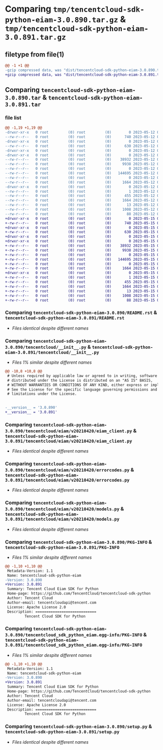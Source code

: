 # Comparing `tmp/tencentcloud-sdk-python-eiam-3.0.890.tar.gz` & `tmp/tencentcloud-sdk-python-eiam-3.0.891.tar.gz`

## filetype from file(1)

```diff
@@ -1 +1 @@
-gzip compressed data, was "dist/tencentcloud-sdk-python-eiam-3.0.890.tar", last modified: Fri May 12 02:10:02 2023, max compression
+gzip compressed data, was "dist/tencentcloud-sdk-python-eiam-3.0.891.tar", last modified: Mon May 15 03:27:18 2023, max compression
```

## Comparing `tencentcloud-sdk-python-eiam-3.0.890.tar` & `tencentcloud-sdk-python-eiam-3.0.891.tar`

### file list

```diff
@@ -1,19 +1,19 @@
-drwxr-xr-x   0 root         (0) root         (0)        0 2023-05-12 02:10:02.000000 tencentcloud-sdk-python-eiam-3.0.890/
--rw-r--r--   0 root         (0) root         (0)      740 2023-05-12 02:10:02.000000 tencentcloud-sdk-python-eiam-3.0.890/README.rst
-drwxr-xr-x   0 root         (0) root         (0)        0 2023-05-12 02:10:02.000000 tencentcloud-sdk-python-eiam-3.0.890/tencentcloud/
--rw-r--r--   0 root         (0) root         (0)      630 2023-05-12 02:10:02.000000 tencentcloud-sdk-python-eiam-3.0.890/tencentcloud/__init__.py
-drwxr-xr-x   0 root         (0) root         (0)        0 2023-05-12 02:10:02.000000 tencentcloud-sdk-python-eiam-3.0.890/tencentcloud/eiam/
-drwxr-xr-x   0 root         (0) root         (0)        0 2023-05-12 02:10:02.000000 tencentcloud-sdk-python-eiam-3.0.890/tencentcloud/eiam/v20210420/
--rw-r--r--   0 root         (0) root         (0)    38932 2023-05-12 02:10:02.000000 tencentcloud-sdk-python-eiam-3.0.890/tencentcloud/eiam/v20210420/eiam_client.py
--rw-r--r--   0 root         (0) root         (0)     9938 2023-05-12 02:10:02.000000 tencentcloud-sdk-python-eiam-3.0.890/tencentcloud/eiam/v20210420/errorcodes.py
--rw-r--r--   0 root         (0) root         (0)        0 2023-05-12 02:10:02.000000 tencentcloud-sdk-python-eiam-3.0.890/tencentcloud/eiam/v20210420/__init__.py
--rw-r--r--   0 root         (0) root         (0)   144695 2023-05-12 02:10:02.000000 tencentcloud-sdk-python-eiam-3.0.890/tencentcloud/eiam/v20210420/models.py
--rw-r--r--   0 root         (0) root         (0)        0 2023-05-12 02:10:02.000000 tencentcloud-sdk-python-eiam-3.0.890/tencentcloud/eiam/__init__.py
--rw-r--r--   0 root         (0) root         (0)     1664 2023-05-12 02:10:02.000000 tencentcloud-sdk-python-eiam-3.0.890/PKG-INFO
-drwxr-xr-x   0 root         (0) root         (0)        0 2023-05-12 02:10:02.000000 tencentcloud-sdk-python-eiam-3.0.890/tencentcloud_sdk_python_eiam.egg-info/
--rw-r--r--   0 root         (0) root         (0)        1 2023-05-12 02:10:02.000000 tencentcloud-sdk-python-eiam-3.0.890/tencentcloud_sdk_python_eiam.egg-info/dependency_links.txt
--rw-r--r--   0 root         (0) root         (0)      455 2023-05-12 02:10:02.000000 tencentcloud-sdk-python-eiam-3.0.890/tencentcloud_sdk_python_eiam.egg-info/SOURCES.txt
--rw-r--r--   0 root         (0) root         (0)     1664 2023-05-12 02:10:02.000000 tencentcloud-sdk-python-eiam-3.0.890/tencentcloud_sdk_python_eiam.egg-info/PKG-INFO
--rw-r--r--   0 root         (0) root         (0)       13 2023-05-12 02:10:02.000000 tencentcloud-sdk-python-eiam-3.0.890/tencentcloud_sdk_python_eiam.egg-info/top_level.txt
--rw-r--r--   0 root         (0) root         (0)     1008 2023-05-12 02:10:02.000000 tencentcloud-sdk-python-eiam-3.0.890/setup.py
--rw-r--r--   0 root         (0) root         (0)       88 2023-05-12 02:10:02.000000 tencentcloud-sdk-python-eiam-3.0.890/setup.cfg
+drwxr-xr-x   0 root         (0) root         (0)        0 2023-05-15 03:27:18.000000 tencentcloud-sdk-python-eiam-3.0.891/
+-rw-r--r--   0 root         (0) root         (0)      740 2023-05-15 03:27:18.000000 tencentcloud-sdk-python-eiam-3.0.891/README.rst
+drwxr-xr-x   0 root         (0) root         (0)        0 2023-05-15 03:27:18.000000 tencentcloud-sdk-python-eiam-3.0.891/tencentcloud/
+-rw-r--r--   0 root         (0) root         (0)      630 2023-05-15 03:27:18.000000 tencentcloud-sdk-python-eiam-3.0.891/tencentcloud/__init__.py
+drwxr-xr-x   0 root         (0) root         (0)        0 2023-05-15 03:27:18.000000 tencentcloud-sdk-python-eiam-3.0.891/tencentcloud/eiam/
+drwxr-xr-x   0 root         (0) root         (0)        0 2023-05-15 03:27:18.000000 tencentcloud-sdk-python-eiam-3.0.891/tencentcloud/eiam/v20210420/
+-rw-r--r--   0 root         (0) root         (0)    38932 2023-05-15 03:27:18.000000 tencentcloud-sdk-python-eiam-3.0.891/tencentcloud/eiam/v20210420/eiam_client.py
+-rw-r--r--   0 root         (0) root         (0)     9938 2023-05-15 03:27:18.000000 tencentcloud-sdk-python-eiam-3.0.891/tencentcloud/eiam/v20210420/errorcodes.py
+-rw-r--r--   0 root         (0) root         (0)        0 2023-05-15 03:27:18.000000 tencentcloud-sdk-python-eiam-3.0.891/tencentcloud/eiam/v20210420/__init__.py
+-rw-r--r--   0 root         (0) root         (0)   144695 2023-05-15 03:27:18.000000 tencentcloud-sdk-python-eiam-3.0.891/tencentcloud/eiam/v20210420/models.py
+-rw-r--r--   0 root         (0) root         (0)        0 2023-05-15 03:27:18.000000 tencentcloud-sdk-python-eiam-3.0.891/tencentcloud/eiam/__init__.py
+-rw-r--r--   0 root         (0) root         (0)     1664 2023-05-15 03:27:18.000000 tencentcloud-sdk-python-eiam-3.0.891/PKG-INFO
+drwxr-xr-x   0 root         (0) root         (0)        0 2023-05-15 03:27:18.000000 tencentcloud-sdk-python-eiam-3.0.891/tencentcloud_sdk_python_eiam.egg-info/
+-rw-r--r--   0 root         (0) root         (0)        1 2023-05-15 03:27:18.000000 tencentcloud-sdk-python-eiam-3.0.891/tencentcloud_sdk_python_eiam.egg-info/dependency_links.txt
+-rw-r--r--   0 root         (0) root         (0)      455 2023-05-15 03:27:18.000000 tencentcloud-sdk-python-eiam-3.0.891/tencentcloud_sdk_python_eiam.egg-info/SOURCES.txt
+-rw-r--r--   0 root         (0) root         (0)     1664 2023-05-15 03:27:18.000000 tencentcloud-sdk-python-eiam-3.0.891/tencentcloud_sdk_python_eiam.egg-info/PKG-INFO
+-rw-r--r--   0 root         (0) root         (0)       13 2023-05-15 03:27:18.000000 tencentcloud-sdk-python-eiam-3.0.891/tencentcloud_sdk_python_eiam.egg-info/top_level.txt
+-rw-r--r--   0 root         (0) root         (0)     1008 2023-05-15 03:27:18.000000 tencentcloud-sdk-python-eiam-3.0.891/setup.py
+-rw-r--r--   0 root         (0) root         (0)       88 2023-05-15 03:27:18.000000 tencentcloud-sdk-python-eiam-3.0.891/setup.cfg
```

### Comparing `tencentcloud-sdk-python-eiam-3.0.890/README.rst` & `tencentcloud-sdk-python-eiam-3.0.891/README.rst`

 * *Files identical despite different names*

### Comparing `tencentcloud-sdk-python-eiam-3.0.890/tencentcloud/__init__.py` & `tencentcloud-sdk-python-eiam-3.0.891/tencentcloud/__init__.py`

 * *Files 1% similar despite different names*

```diff
@@ -10,8 +10,8 @@
 # Unless required by applicable law or agreed to in writing, software
 # distributed under the License is distributed on an "AS IS" BASIS,
 # WITHOUT WARRANTIES OR CONDITIONS OF ANY KIND, either express or implied.
 # See the License for the specific language governing permissions and
 # limitations under the License.
 
 
-__version__ = '3.0.890'
+__version__ = '3.0.891'
```

### Comparing `tencentcloud-sdk-python-eiam-3.0.890/tencentcloud/eiam/v20210420/eiam_client.py` & `tencentcloud-sdk-python-eiam-3.0.891/tencentcloud/eiam/v20210420/eiam_client.py`

 * *Files identical despite different names*

### Comparing `tencentcloud-sdk-python-eiam-3.0.890/tencentcloud/eiam/v20210420/errorcodes.py` & `tencentcloud-sdk-python-eiam-3.0.891/tencentcloud/eiam/v20210420/errorcodes.py`

 * *Files identical despite different names*

### Comparing `tencentcloud-sdk-python-eiam-3.0.890/tencentcloud/eiam/v20210420/models.py` & `tencentcloud-sdk-python-eiam-3.0.891/tencentcloud/eiam/v20210420/models.py`

 * *Files identical despite different names*

### Comparing `tencentcloud-sdk-python-eiam-3.0.890/PKG-INFO` & `tencentcloud-sdk-python-eiam-3.0.891/PKG-INFO`

 * *Files 1% similar despite different names*

```diff
@@ -1,10 +1,10 @@
 Metadata-Version: 1.1
 Name: tencentcloud-sdk-python-eiam
-Version: 3.0.890
+Version: 3.0.891
 Summary: Tencent Cloud Eiam SDK for Python
 Home-page: https://github.com/TencentCloud/tencentcloud-sdk-python
 Author: Tencent Cloud
 Author-email: tencentcloudapi@tencent.com
 License: Apache License 2.0
 Description: ============================
         Tencent Cloud SDK for Python
```

### Comparing `tencentcloud-sdk-python-eiam-3.0.890/tencentcloud_sdk_python_eiam.egg-info/PKG-INFO` & `tencentcloud-sdk-python-eiam-3.0.891/tencentcloud_sdk_python_eiam.egg-info/PKG-INFO`

 * *Files 1% similar despite different names*

```diff
@@ -1,10 +1,10 @@
 Metadata-Version: 1.1
 Name: tencentcloud-sdk-python-eiam
-Version: 3.0.890
+Version: 3.0.891
 Summary: Tencent Cloud Eiam SDK for Python
 Home-page: https://github.com/TencentCloud/tencentcloud-sdk-python
 Author: Tencent Cloud
 Author-email: tencentcloudapi@tencent.com
 License: Apache License 2.0
 Description: ============================
         Tencent Cloud SDK for Python
```

### Comparing `tencentcloud-sdk-python-eiam-3.0.890/setup.py` & `tencentcloud-sdk-python-eiam-3.0.891/setup.py`

 * *Files identical despite different names*

